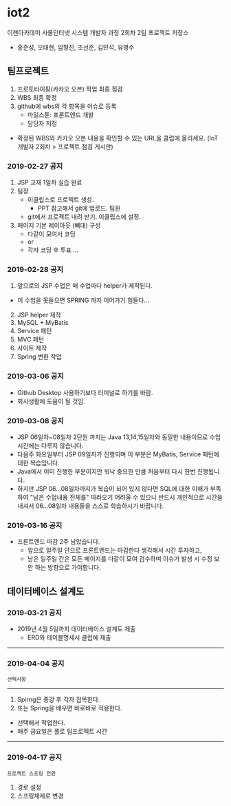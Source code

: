 # iot2
이젠아카데미 사물인터넷 시스템 개발자 과정 2회차 2팀 프로젝트 저장소

- 홍준성, 오태현, 임형진, 조선준, 김민석, 유병수

## 팀프로젝트
1. 프로토타이핑(카카오 오븐) 작업 최종 점검
2. WBS 최종 확정
3. github에 wbs의 각 항목을 이슈로 등록
    - 마일스톤: 프론트엔드 개발
    - 담당자 지정
- 확정된 WBS와 카카오 오븐 내용을 확인할 수 있는 URL을
    클럽에 올리세요.
    (IoT 개발자 2회차 > 프로젝트 점검 게시판)

### 2019-02-27 공지
1. JSP 교재 1일차 실습 완료
2. 팀장
    - 이클립스로 프로젝트 생성.
        - PPT 참고해서 git에 업로드.
    팀원
    - git에서 프로젝트 내려 받기. 이클립스에 설정.
3. 페이지 기본 레이아웃 (뼈대) 구성
    - 다같이 모여서 코딩
    - or
    - 각자 코딩 후 투표 ...

### 2019-02-28 공지
1. 앞으로의 JSP 수업은 매 수업마다 helper가 제작된다.
- 이 수업을 못들으면 SPRING 까지 이어가기 힘들다...
2. JSP helper 제작
3. MySQL + MyBatis
4. Service 패턴
5. MVC 패턴
6. 사이트 제작
7. Spring 변환 작업

### 2019-03-06 공지
- Github Desktop 사용하기보다 터미널로 하기를 바람.
- 회사생활에 도움이 될 것임.

### 2019-03-08 공지
- JSP 06일차~08일차 2단원 까지는 Java 13,14,15일차와 동일한 내용이므로 수업시간에는 다루지 않습니다.
- 다음주 화요일부터 JSP 09일차가 진행되며 이 부분은 MyBatis, Service 패턴에 대한 복습입니다.
- Java에서 이미 진행한 부분이지만 워낙 중요한 만큼 처음부터 다시 한번 진행됩니다.
- 하지만 JSP 06...08일차까지가 복습이 되어 있지 않다면 SQL에 대한 이해가 부족하여 "남은 수업내용 전체를" 따라오기 어려울 수 있으니 반드시 개인적으로 시간을 내셔서 06...08일차 내용들을 스스로 학습하시기 바랍니다.

### 2019-03-16 공지
- 프론트엔드 마감 2주 남았습니다.
    - 앞으로 일주일 안으로 프론트엔드는 마감한다 생각해서 시간 투자하고,
    - 남은 일주일 간은 모든 페이지를 다같이 모여 검수하며 이슈가 발생 시 수정 보안 하는 방향으로 가야합니다.

## 데이터베이스 설계도

### 2019-03-21 공지
- 2019년 4월 5일까지 데이터베이스 설계도 제출
    - ERD와 테이블명세서 클럽에 제출

---
### 2019-04-04 공지
    선택사항

---
1. Spirng은 종강 후 각자 접목한다.
2. 또는 Spring을 배우면 바로바로 적용한다.

- 선택해서 작업한다.
- 매주 금요일은 풀로 팀프로젝트 시간

---

### 2019-04-17 공지
    프로젝트 스프링 전환
1. 경로 설정
2. 스프링체제로 변경
